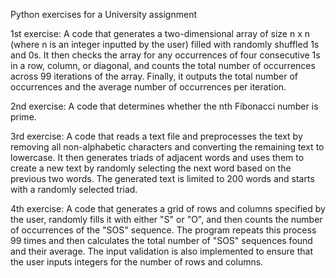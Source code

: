 Python exercises for a University assignment

1st exercise:
A code that generates a two-dimensional array of size n x n (where n is an integer inputted by the user) filled with randomly shuffled 1s and 0s. It then checks the array for any occurrences of four consecutive 1s in a row, column, or diagonal, and counts the total number of occurrences across 99 iterations of the array. Finally, it outputs the total number of occurrences and the average number of occurrences per iteration.

2nd exercise:
A code that determines whether the nth Fibonacci number is prime.

3rd exercise:
A code that reads a text file and preprocesses the text by removing all non-alphabetic characters and converting the remaining text to lowercase. It then generates triads of adjacent words and uses them to create a new text by randomly selecting the next word based on the previous two words. The generated text is limited to 200 words and starts with a randomly selected triad.

4th exercise:
A code that generates a grid of rows and columns specified by the user, randomly fills it with either "S" or "O", and then counts the number of occurrences of the "SOS" sequence. The program repeats this process 99 times and then calculates the total number of "SOS" sequences found and their average. The input validation is also implemented to ensure that the user inputs integers for the number of rows and columns.
